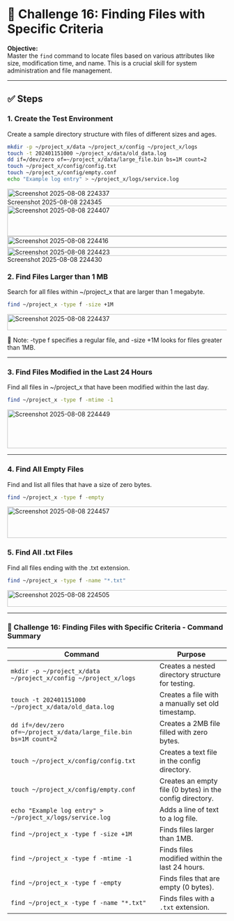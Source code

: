 # 🎯 Challenge 16: Finding Files with Specific Criteria

**Objective:**  
Master the `find` command to locate files based on various attributes like size, modification time, and name. This is a crucial skill for system administration and file management.

---

## ✅ Steps

### 1. Create the Test Environment

Create a sample directory structure with files of different sizes and ages.

```bash
mkdir -p ~/project_x/data ~/project_x/config ~/project_x/logs
touch -t 202401151000 ~/project_x/data/old_data.log
dd if=/dev/zero of=~/project_x/data/large_file.bin bs=1M count=2
touch ~/project_x/config/config.txt
touch ~/project_x/config/empty.conf
echo "Example log entry" > ~/project_x/logs/service.log
```
<img width="811" height="22" alt="Screenshot 2025-08-08 224337" src="https://github.com/user-attachments/assets/895087bd-78dd-4e46-a507-116bee16f379" />

<img width="681" height="17" alt="Screenshot 2025-08-08 224345" src="https://github.com/user-attachments/assets/9d6f588b-7e09-4d79-99cd-a6187f19ae80" />

<img width="785" height="70" alt="Screenshot 2025-08-08 224407" src="https://github.com/user-attachments/assets/930c6344-26ad-4332-8aa6-15126d969b78" />

<img width="680" height="26" alt="Screenshot 2025-08-08 224416" src="https://github.com/user-attachments/assets/08c425d9-1c6e-4757-af97-00b8070351b3" />

<img width="675" height="19" alt="Screenshot 2025-08-08 224423" src="https://github.com/user-attachments/assets/2d78b2cd-05f0-4c2a-83c7-c20df0d25173" />

<img width="759" height="15" alt="Screenshot 2025-08-08 224430" src="https://github.com/user-attachments/assets/3da84666-ca04-479b-840f-4d50a1e4a1dc" />

### 2. Find Files Larger than 1 MB

Search for all files within ~/project_x that are larger than 1 megabyte.

```bash
find ~/project_x -type f -size +1M
```

<img width="720" height="37" alt="Screenshot 2025-08-08 224437" src="https://github.com/user-attachments/assets/f00344a7-90c1-4c0d-980e-e93ce849c452" />

📌 Note: -type f specifies a regular file, and -size +1M looks for files greater than 1MB.

---

### 3. Find Files Modified in the Last 24 Hours

Find all files in ~/project_x that have been modified within the last day.

```bash
find ~/project_x -type f -mtime -1
```

<img width="763" height="89" alt="Screenshot 2025-08-08 224449" src="https://github.com/user-attachments/assets/67363bc4-d40f-4b2c-a0d4-c3e64cc167d9" />


----

### 4. Find All Empty Files

Find and list all files that have a size of zero bytes.

```bash
find ~/project_x -type f -empty
```

<img width="853" height="72" alt="Screenshot 2025-08-08 224457" src="https://github.com/user-attachments/assets/0490a726-ffca-484b-9472-753a3e78f71d" />

### 5. Find All .txt Files

Find all files ending with the .txt extension.

```bash
find ~/project_x -type f -name "*.txt"
```

<img width="770" height="38" alt="Screenshot 2025-08-08 224505" src="https://github.com/user-attachments/assets/ae74aa43-7783-49f4-a8b4-96fa25da99cf" />

---

### 📄 Challenge 16: Finding Files with Specific Criteria - Command Summary

| Command | Purpose |
|--------|---------|
| `mkdir -p ~/project_x/data ~/project_x/config ~/project_x/logs` | Creates a nested directory structure for testing. |
| `touch -t 202401151000 ~/project_x/data/old_data.log` | Creates a file with a manually set old timestamp. |
| `dd if=/dev/zero of=~/project_x/data/large_file.bin bs=1M count=2` | Creates a 2MB file filled with zero bytes. |
| `touch ~/project_x/config/config.txt` | Creates a text file in the config directory. |
| `touch ~/project_x/config/empty.conf` | Creates an empty file (0 bytes) in the config directory. |
| `echo "Example log entry" > ~/project_x/logs/service.log` | Adds a line of text to a log file. |
| `find ~/project_x -type f -size +1M` | Finds files larger than 1MB. |
| `find ~/project_x -type f -mtime -1` | Finds files modified within the last 24 hours. |
| `find ~/project_x -type f -empty` | Finds files that are empty (0 bytes). |
| `find ~/project_x -type f -name "*.txt"` | Finds files with a `.txt` extension. |
